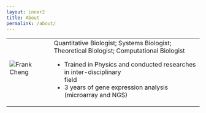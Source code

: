 ```yaml
---
layout: inner2
title: About
permalink: /about/
---
```


<table>
<tr>
<td>
<img
src="https://media.licdn.com/mpr/mpr/shrink_100_100/p/2/000/291/1a1/2486a32.jpg" alt=
"Frank Cheng"> &nbsp;
</td>
<td> </td>
<td>
Quantitative Biologist; Systems Biologist; Theoretical Biologist; Computational Biologist
<ul>
<li>  Trained in Physics and conducted researches in inter-disciplinary</li>
field
<li>  3 years of gene expression analysis (microarray and NGS)</li>
</ul>
</td>
</tr>
</table>


